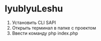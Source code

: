 # lyublyuLeshu
1. Установить CLI SAPI
2. Открыть терминал в папке с проектом
3. Ввести команду php index.php
